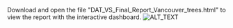 Download and open the file "DAT_VS_Final_Report_Vancouver_trees.html" to view the report with the interactive dashboard.
<img width="WIDTH" alt="ALT_TEXT" src="https://raw.githubusercontent.com/ericchsieh/VancouverTrees/refs/heads/main/Dashboard.png">
